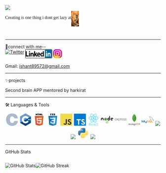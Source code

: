 
 <div display="style="display: flex;  > 
  <img src="https://readme-typing-svg.herokuapp.com/?lines=Hi+%F0%9F%91%8B%2C+I'm+Ishant.;Let's+get+coding...;&center=true&size=28" />
</div>
<div style="display: flex; font-family: Georgia, 'Times New Roman', Times, serif;">

Creating is one thing i dont get lazy at  <div style="width: 25px; height: 25px; border-radius: 5px;">
 <img  style="width: 50px; height: 50px; " src="./cat.gif" alt="">

</div>
</div>
<br><br>
<hr style="border-color: rgb(192, 192, 192);">

<div style="display: flex;" > 
<div > 
🤝connect with me--


<div style="display: flex;">

  <a href="https://twitter.com/_lets_see__" target="_blank">
    <img src="https://img.shields.io/badge/Twitter-1DA1F2?style=for-the-badge&logo=twitter&logoColor=white" alt="Twitter"/>
  </a> <a href="https://www.linkedin.com/in/ishant-khatri-1523b7283/">
        <img   style="width: 85px; height: 27px; border: 1px black solid; margin-left: 4px ; border-radius: 2px;"   src="./linkedin.png" alt="">
    </a> <a href="">
        <img  style="height: 29px; width: 29px; margin-left: 3px; border-radius: 10px;" src="./insta.jpeg" alt="">
    </a>
  
     

    



   

</div>
</div>

</div>

Gmail: ishant89572@gmail.com

<hr style="border-color: rgb(192, 192, 192);">
 
✨projects
<p>Second brain APP mentored by harkirat</p>

<hr style="border-color: rgb(192, 192, 192);">



🛠️ Languages & Tools

<p align="center">
  <a href="https://www.cprogramming.com/"><img src="https://raw.githubusercontent.com/devicons/devicon/master/icons/c/c-original.svg" width="40" /></a>
  <a href="https://www.w3schools.com/cpp/"><img src="https://raw.githubusercontent.com/devicons/devicon/master/icons/cplusplus/cplusplus-original.svg" width="40" /></a>
  <a href="https://www.w3schools.com/html/"><img src="https://raw.githubusercontent.com/devicons/devicon/master/icons/html5/html5-original-wordmark.svg" width="40" /></a>
  <a href="https://www.w3schools.com/css/"><img src="https://raw.githubusercontent.com/devicons/devicon/master/icons/css3/css3-original-wordmark.svg" width="40" /></a>
  <a href="https://developer.mozilla.org/en-US/docs/Web/JavaScript"><img src="https://raw.githubusercontent.com/devicons/devicon/master/icons/javascript/javascript-original.svg" width="40" /></a>
  <a href="https://www.typescriptlang.org/"><img src="https://raw.githubusercontent.com/devicons/devicon/master/icons/typescript/typescript-original.svg" width="40" /></a>
  <a href="https://reactjs.org/"><img src="https://raw.githubusercontent.com/devicons/devicon/master/icons/react/react-original-wordmark.svg" width="40" /></a>
  <a href="https://nodejs.org"><img src="https://raw.githubusercontent.com/devicons/devicon/master/icons/nodejs/nodejs-original-wordmark.svg" width="40" /></a>
  <a href="https://expressjs.com"><img src="https://raw.githubusercontent.com/devicons/devicon/master/icons/express/express-original-wordmark.svg" width="40" /></a>
  <a href="https://www.mongodb.com/"><img src="https://raw.githubusercontent.com/devicons/devicon/master/icons/mongodb/mongodb-original-wordmark.svg" width="40" /></a>
  <a href="https://www.mysql.com/"><img src="https://raw.githubusercontent.com/devicons/devicon/master/icons/mysql/mysql-original-wordmark.svg" width="40" /></a>
  <a href="https://tailwindcss.com/"><img src="https://www.vectorlogo.zone/logos/tailwindcss/tailwindcss-icon.svg" width="40" /></a>
  <a href="https://www.figma.com/"><img src="https://www.vectorlogo.zone/logos/figma/figma-icon.svg" width="40" /></a>
  <a href="https://www.python.org/"><img src="https://raw.githubusercontent.com/devicons/devicon/master/icons/python/python-original.svg" width="40" /></a>
  <a href="https://www.postman.com/"><img src="https://www.vectorlogo.zone/logos/getpostman/getpostman-icon.svg" width="40" /></a>
</p>


<hr style="border-color: rgb(192, 192, 192);">

 GitHub Stats
<div style="display: flex;">
<p align="center">
  <img   src="https://github-readme-stats.vercel.app/api?username=ishant1412&show_icons=true&theme=radical" alt="GitHub Stats"/>
</p>

<p align="center">
  <img src="https://github-readme-streak-stats.herokuapp.com/?user=ishant1412&theme=radical" alt="GitHub Streak"/>
</p>
</div>





